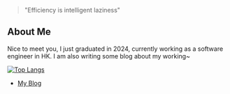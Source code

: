 > "Efficiency is intelligent laziness"

## About Me

Nice to meet you, I just graduated in 2024, currently working as a software engineer in HK. I am also writing some blog about my working~

[![Top Langs](https://github-readme-stats.vercel.app/api/top-langs/?username=OrangeEgg1937&layout=donut)](https://github.com/OrangeEgg1937)

- [My Blog](https://orangeegg1937.github.io/)
